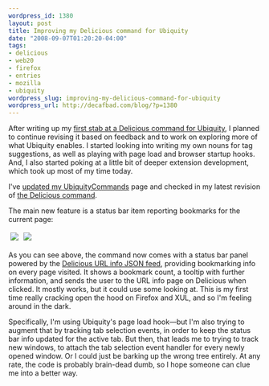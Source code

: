 ```yaml
--- 
wordpress_id: 1380
layout: post
title: Improving my Delicious command for Ubiquity
date: "2008-09-07T01:20:20-04:00"
tags: 
- delicious
- web20
- firefox
- entries
- mozilla
- ubiquity
wordpress_slug: improving-my-delicious-command-for-ubiquity
wordpress_url: http://decafbad.com/blog/?p=1380
---
```

After writing up my [first stab at a Delicious command for Ubiquity][first], I planned to continue revising it based on feedback and to work on exploring more of what Ubiquity enables.  I started looking into writing my own nouns for tag suggestions, as well as playing with page load and browser startup hooks.  And, I also started poking at a little bit of deeper extension development, which took up most of my time today.

I've [updated my UbiquityCommands][ub] page and checked in my latest revision of [the Delicious command][cmd].  

The main new feature is a status bar item reporting bookmarks for the current page:

<img style="padding: 0.25em" src="http://decafbad.com/2008/ubiq-del-status.jpg" />&nbsp;<img style="padding: 0.25em" src="http://decafbad.com/2008/ubiq-del-tip.jpg" />

As you can see above, the command now comes with a status bar panel powered by the [Delicious URL info JSON feed][urlinfo], providing bookmarking info on every page visited.  It shows a bookmark count, a tooltip with further information, and sends the user to the URL info page on Delicious when clicked.  It mostly works, but it could use some looking at.  This is my first time really cracking open the hood on Firefox and XUL, and so I'm feeling around in the dark.

Specifically, I'm using Ubiquity's page load hook—but I'm also trying to augment that by tracking tab selection events, in order to keep the status bar info updated for the active tab.  But then, that leads me to trying to track new windows, to attach the tab selection event handler for every newly opened window.  Or I could just be barking up the wrong tree entirely.  At any rate, the code is probably brain-dead dumb, so I hope someone can clue me into a better way.

[urlinfo]: http://delicious.com/help/feeds
[cmd]: http://decafbad.com/hgwebdir.cgi/UbiquityCommands/file/tip/delicious.ubiq.js
[ub]: http://decafbad.com/UbiquityCommands/
[first]: http://decafbad.com/blog/2008/09/01/writing-a-delicious-command-for-ubiquity
